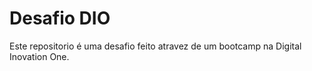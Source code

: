 # Desafio DIO

Este repositorio é uma desafio feito atravez de um bootcamp na Digital Inovation One.
